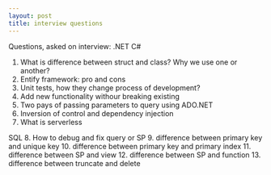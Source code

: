 ```yaml
---
layout: post
title: interview questions
---
```

Questions, asked on interview:
.NET C#
1. What is difference between struct and class? Why we use one or another?
2. Entify framework: pro and cons
3. Unit tests, how they change process of development?
4. Add new functionality withour breaking existing
5. Two pays of passing parameters to query using ADO.NET
6. Inversion of control and dependency injection
7. What is serverless 

SQL
8. How to debug and fix query or SP
9. difference between primary key and unique key
10. difference between primary key and primary index
11. difference between SP and view
12. difference between SP and function
13. difference between truncate and delete 

